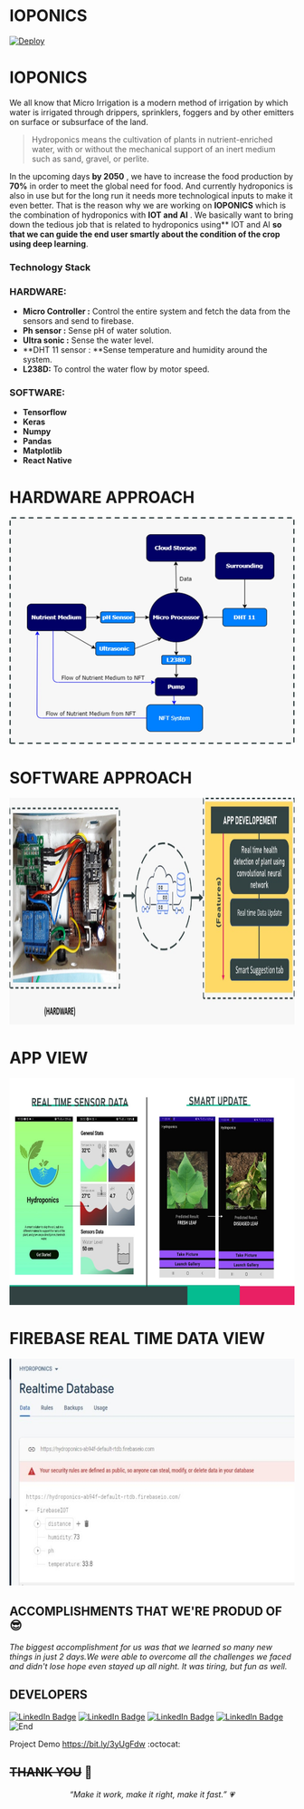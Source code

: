 # IOPONICS

[![Deploy](https://www.herokucdn.com/deploy/button.svg)](https://heroku.com/deploy?template=https://github.com/Randrita/IOPONICS)

#  IOPONICS
We all know that Micro Irrigation is a modern method of irrigation by which water is irrigated through drippers, sprinklers, foggers and by other emitters on surface or subsurface of the land.

> Hydroponics means the cultivation of plants in nutrient-enriched water, with or without the mechanical support of an inert medium such as sand, gravel, or perlite.

In the upcoming days **by 2050** , we have to increase the food production by **70%** in order to meet the global need for food. And currently hydroponics is also in use but for the long run it needs more technological inputs to make it even better. That is the reason why we are working on **IOPONICS** which is the combination of hydroponics with **IOT and AI** . 
We basically want to bring down the tedious job that is related to hydroponics using** IOT and AI **so that we can guide the end user smartly about the condition of the crop using deep learning**. 

### Technology Stack

###  **HARDWARE**:
   *  **Micro Controller :** Control the entire system and fetch the data from the sensors and send to firebase.
   * **Ph sensor :** Sense pH of water solution.
   * **Ultra sonic :** Sense the water level.
   * **DHT 11 sensor : **Sense temperature and humidity around the system.
   * **L238D:** To control the water flow by motor speed.
   
###  **SOFTWARE**:
- **Tensorflow**
- **Keras**
- **Numpy**
- **Pandas**
- **Matplotlib**
- **React Native**


# HARDWARE APPROACH
<img src="https://github.com/Randrita/IOPONICS/blob/main/images/hardware.jpeg" width="600" height="400">

# SOFTWARE APPROACH
<img src="https://github.com/Randrita/IOPONICS/blob/main/images/software.jpeg" width="800" height="400">

# APP VIEW
<img src="https://github.com/Randrita/IOPONICS/blob/main/images/app.jpg" width="600" height="400">

# FIREBASE REAL TIME DATA VIEW
<img src="https://github.com/Randrita/IOPONICS/blob/main/images/Firebase.jpeg" width="600" height="400">

ACCOMPLISHMENTS THAT WE'RE PRODUD OF :sunglasses:
------
*The biggest accomplishment for us was that we learned so many new things in just 2 days.We were able to overcome all the challenges we faced and didn't lose hope even stayed up all night. It was tiring, but fun as well.*

DEVELOPERS
------
[![LinkedIn Badge](https://img.shields.io/badge/LinkedIn-Randrita-informational?style=flat&logo=linkedin&logoColor=white&color=0D76A8)](https://www.linkedin.com/in/randrita-sarkar-8690591a1/) 
[![LinkedIn Badge](https://img.shields.io/badge/LinkedIn-Srestha-informational?style=flat&logo=linkedin&logoColor=white&color=0D76A8)](https://www.linkedin.com/in/poulami-mandal-524390195/) 
[![LinkedIn Badge](https://img.shields.io/badge/LinkedIn-Aisik-informational?style=flat&logo=linkedin&logoColor=white&color=0D76A8)](https://www.linkedin.com/in/poulami-mandal-524390195/) 
[![LinkedIn Badge](https://img.shields.io/badge/LinkedIn-Mookul-informational?style=flat&logo=linkedin&logoColor=white&color=0D76A8)](https://www.linkedin.com/in/poulami-mandal-524390195/) 
![End](https://camo.githubusercontent.com/6e2c2f5190c42e4ff6bbd45acf48536ef9bf9e95ad599c59473cf1c701236984/68747470733a2f2f737465656d6974696d616765732e636f6d2f3078302f68747470733a2f2f63646e2e6c6966656861636b65722e72752f77702d636f6e74656e742f75706c6f6164732f323031372f30312f657a6769662e636f6d2d63726f705f313438343536333835392e676966) 

Project Demo https://bit.ly/3yUgFdw :octocat:

~~THANK YOU~~ :tada:
--------------------------------
<p align="center"  >
    <meta charset="UTF-8">
    <i> “Make it work, make it right, make it fast.” &#128151 </i>
</p>

